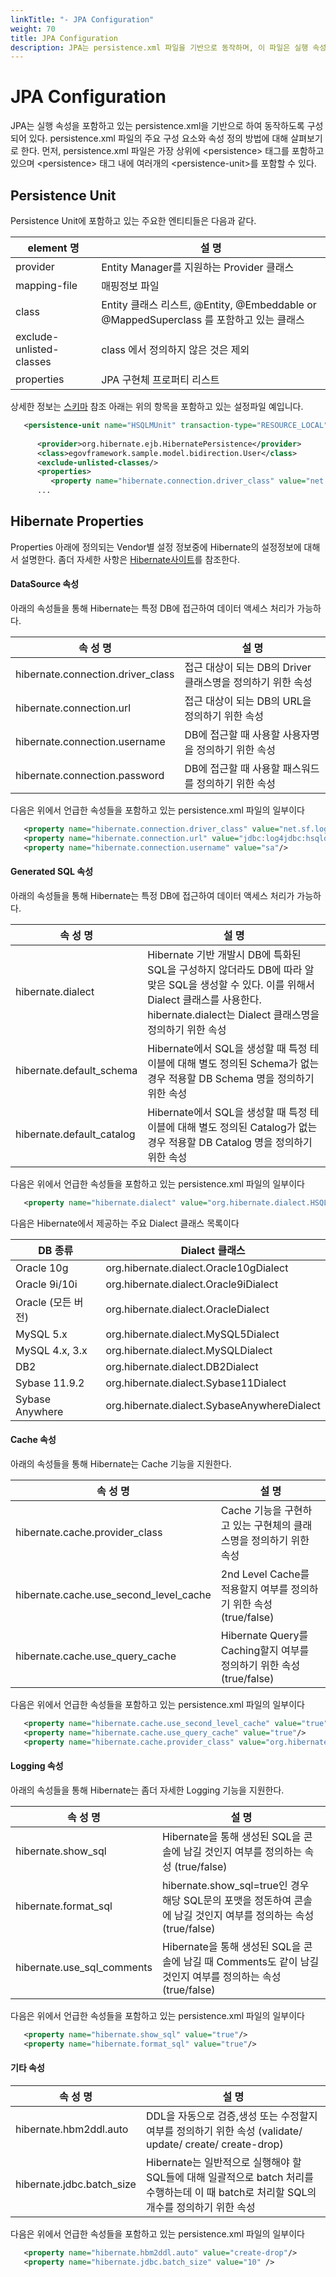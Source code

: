 ```yaml
---
linkTitle: "- JPA Configuration"
weight: 70
title: JPA Configuration
description: JPA는 persistence.xml 파일을 기반으로 동작하며, 이 파일은 실행 속성을 포함하고 여러 개의 persistence-unit을 정의할 수 있다. persistence.xml은 JPA 설정의 핵심 요소로, 상위에 <persistence> 태그를 포함하고 있다.
---
```

# JPA Configuration

 JPA는 실행 속성을 포함하고 있는 persistence.xml을 기반으로 하여 동작하도록 구성되어 있다. persistence.xml 파일의 주요 구성 요소와 속성 정의 방법에 대해 살펴보기로 한다. 먼저, persistence.xml 파일은 가장 상위에 &lt;persistence&gt; 태그를 포함하고 있으며 &lt;persistence&gt; 태그 내에 여러개의 &lt;persistence-unit&gt;를 포함할 수 있다.

## Persistence Unit

 Persistence Unit에 포함하고 있는 주요한 엔티티들은 다음과 같다.

| element 명 | 설 명 |
| --- | --- |
| provider | Entity Manager를 지원하는 Provider 클래스 |
| mapping-file | 매핑정보 파일 |
| class | Entity 클래스 리스트, @Entity, @Embeddable or @MappedSuperclass 를 포함하고 있는 클래스 |
| exclude-unlisted-classes | class 에서 정의하지 않은 것은 제외 |
| properties | JPA 구현체 프로퍼티 리스트 |

 상세한 정보는 [스키마](http://java.sun.com/xml/ns/persistence/persistence_1_0.xsd) 참조 아래는 위의 항목을 포함하고 있는 설정파일 예입니다.

```xml
   <persistence-unit name="HSQLMUnit" transaction-type="RESOURCE_LOCAL">
 
      <provider>org.hibernate.ejb.HibernatePersistence</provider>
      <class>egovframework.sample.model.bidirection.User</class>
      <exclude-unlisted-classes/>
      <properties>
         <property name="hibernate.connection.driver_class" value="net.sf.log4jdbc.DriverSpy"/>
      ...
```

## Hibernate Properties

 Properties 아래에 정의되는 Vendor별 설정 정보중에 Hibernate의 설정정보에 대해서 설명한다. 좀더 자세한 사항은 [Hibernate사이트](http://www.hibernate.org/hib_docs/reference/en/html/session-configuration.html)를 참조한다.

#### DataSource 속성

 아래의 속성들을 통해 Hibernate는 특정 DB에 접근하여 데이터 액세스 처리가 가능하다.

| 속 성 명 | 설 명 |
| --- | --- |
| hibernate.connection.driver\_class | 접근 대상이 되는 DB의 Driver 클래스명을 정의하기 위한 속성 |
| hibernate.connection.url | 접근 대상이 되는 DB의 URL을 정의하기 위한 속성 |
| hibernate.connection.username | DB에 접근할 때 사용할 사용자명을 정의하기 위한 속성 |
| hibernate.connection.password | DB에 접근할 때 사용할 패스워드를 정의하기 위한 속성 |

 다음은 위에서 언급한 속성들을 포함하고 있는 persistence.xml 파일의 일부이다

```xml
   <property name="hibernate.connection.driver_class" value="net.sf.log4jdbc.DriverSpy"/>
   <property name="hibernate.connection.url" value="jdbc:log4jdbc:hsqldb:mem:testdb"/>
   <property name="hibernate.connection.username" value="sa"/>
```

#### Generated SQL 속성

 아래의 속성들을 통해 Hibernate는 특정 DB에 접근하여 데이터 액세스 처리가 가능하다.

| 속 성 명 | 설 명 |
| --- | --- |
| hibernate.dialect | Hibernate 기반 개발시 DB에 특화된 SQL을 구성하지 않더라도 DB에 따라 알맞은 SQL을 생성할 수 있다. 이를 위해서 Dialect 클래스를 사용한다. hibernate.dialect는 Dialect 클래스명을 정의하기 위한 속성 |
| hibernate.default\_schema | Hibernate에서 SQL을 생성할 때 특정 테이블에 대해 별도 정의된 Schema가 없는 경우 적용할 DB Schema 명을 정의하기 위한 속성 |
| hibernate.default\_catalog | Hibernate에서 SQL을 생성할 때 특정 테이블에 대해 별도 정의된 Catalog가 없는 경우 적용할 DB Catalog 명을 정의하기 위한 속성 |

 다음은 위에서 언급한 속성들을 포함하고 있는 persistence.xml 파일의 일부이다

```xml
   <property name="hibernate.dialect" value="org.hibernate.dialect.HSQLDialect"/>
```

 다음은 Hibernate에서 제공하는 주요 Dialect 클래스 목록이다

| DB 종류 | Dialect 클래스 |
| --- | --- |
| Oracle 10g | org.hibernate.dialect.Oracle10gDialect |
| Oracle 9i/10i | org.hibernate.dialect.Oracle9iDialect |
| Oracle (모든 버전) | org.hibernate.dialect.OracleDialect |
| MySQL 5.x | org.hibernate.dialect.MySQL5Dialect |
| MySQL 4.x, 3.x | org.hibernate.dialect.MySQLDialect |
| DB2 | org.hibernate.dialect.DB2Dialect |
| Sybase 11.9.2 | org.hibernate.dialect.Sybase11Dialect |
| Sybase Anywhere | org.hibernate.dialect.SybaseAnywhereDialect |

#### Cache 속성

 아래의 속성들을 통해 Hibernate는 Cache 기능을 지원한다.

| 속 성 명 | 설 명 |
| --- | --- |
| hibernate.cache.provider\_class | Cache 기능을 구현하고 있는 구현체의 클래스명을 정의하기 위한 속성 |
| hibernate.cache.use\_second\_level\_cache | 2nd Level Cache를 적용할지 여부를 정의하기 위한 속성 (true/false) |
| hibernate.cache.use\_query\_cache | Hibernate Query를 Caching할지 여부를 정의하기 위한 속성 (true/false) |

 다음은 위에서 언급한 속성들을 포함하고 있는 persistence.xml 파일의 일부이다

```xml
   <property name="hibernate.cache.use_second_level_cache" value="true"/> 
   <property name="hibernate.cache.use_query_cache" value="true"/> 
   <property name="hibernate.cache.provider_class" value="org.hibernate.cache.EhCacheProvider"/>
```

#### Logging 속성

 아래의 속성들을 통해 Hibernate는 좀더 자세한 Logging 기능을 지원한다.

| 속 성 명 | 설 명 |
| --- | --- |
| hibernate.show\_sql | Hibernate을 통해 생성된 SQL을 콘솔에 남길 것인지 여부를 정의하는 속성 (true/false) |
| hibernate.format\_sql | hibernate.show\_sql=true인 경우 해당 SQL문의 포맷을 정돈하여 콘솔에 남길 것인지 여부를 정의하는 속성 (true/false) |
| hibernate.use\_sql\_comments | Hibernate을 통해 생성된 SQL을 콘솔에 남길 때 Comments도 같이 남길 것인지 여부를 정의하는 속성 (true/false) |

 다음은 위에서 언급한 속성들을 포함하고 있는 persistence.xml 파일의 일부이다

```xml
   <property name="hibernate.show_sql" value="true"/>
   <property name="hibernate.format_sql" value="true"/>
```

#### 기타 속성

| 속 성 명 | 설 명 |
| --- | --- |
| hibernate.hbm2ddl.auto | DDL을 자동으로 검증,생성 또는 수정할지 여부를 정의하기 위한 속성 (validate/ update/ create/ create-drop) |
| hibernate.jdbc.batch\_size | Hibernate는 일반적으로 실행해야 할 SQL들에 대해 일괄적으로 batch 처리를 수행하는데 이 때 batch로 처리할 SQL의 개수를 정의하기 위한 속성 |

 다음은 위에서 언급한 속성들을 포함하고 있는 persistence.xml 파일의 일부이다

```xml
   <property name="hibernate.hbm2ddl.auto" value="create-drop"/>
   <property name="hibernate.jdbc.batch_size" value="10" />
```